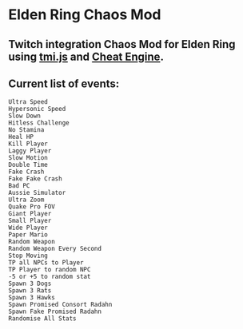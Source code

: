 # **Elden Ring Chaos Mod**
## Twitch integration Chaos Mod for Elden Ring using [tmi.js](https://tmijs.com/) and [Cheat Engine](https://www.cheatengine.org/).


## Current list of events:
```
Ultra Speed
Hypersonic Speed
Slow Down
Hitless Challenge
No Stamina
Heal HP
Kill Player
Laggy Player
Slow Motion
Double Time
Fake Crash
Fake Fake Crash
Bad PC
Aussie Simulator
Ultra Zoom
Quake Pro FOV
Giant Player
Small Player
Wide Player
Paper Mario
Random Weapon
Random Weapon Every Second
Stop Moving
TP all NPCs to Player
TP Player to random NPC
-5 or +5 to random stat
Spawn 3 Dogs
Spawn 3 Rats
Spawn 3 Hawks
Spawn Promised Consort Radahn
Spawn Fake Promised Radahn
Randomise All Stats
```